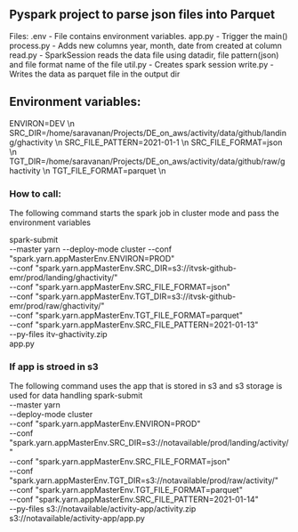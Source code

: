 ## Pyspark project to parse json files into Parquet

Files:
.env - File contains environment variables. 
app.py - Trigger the main()
process.py - Adds new columns year, month, date from created at column
read.py - SparkSession reads the data file using datadir, file pattern(json) and file format name of the file
util.py - Creates spark session
write.py - Writes the data as parquet file in the output dir

## Environment variables:
ENVIRON=DEV \n
SRC_DIR=/home/saravanan/Projects/DE_on_aws/activity/data/github/landing/ghactivity \n
SRC_FILE_PATTERN=2021-01-1 \n
SRC_FILE_FORMAT=json \n
TGT_DIR=/home/saravanan/Projects/DE_on_aws/activity/data/github/raw/ghactivity \n
TGT_FILE_FORMAT=parquet \n

### How to call:

The following command starts the spark job in cluster mode and pass the environment variables 

spark-submit \
	--master yarn
	--deploy-mode cluster
	--conf "spark.yarn.appMasterEnv.ENVIRON=PROD" \
	--conf "spark.yarn.appMasterEnv.SRC_DIR=s3://itvsk-github-emr/prod/landing/ghactivity/" \
	--conf "spark.yarn.appMasterEnv.SRC_FILE_FORMAT=json" \
	--conf "spark.yarn.appMasterEnv.TGT_DIR=s3://itvsk-github-emr/prod/raw/ghactivity/" \
	--conf "spark.yarn.appMasterEnv.TGT_FILE_FORMAT=parquet" \
	--conf "spark.yarn.appMasterEnv.SRC_FILE_PATTERN=2021-01-13" \
	--py-files itv-ghactivity.zip	\
	app.py
  
### If app is stroed in s3

The following command uses the app that is stored in s3 and s3 storage is used for data handling
spark-submit \
	--master yarn \
	--deploy-mode cluster \
	--conf "spark.yarn.appMasterEnv.ENVIRON=PROD" \
	--conf "spark.yarn.appMasterEnv.SRC_DIR=s3://notavailable/prod/landing/activity/" \
	--conf "spark.yarn.appMasterEnv.SRC_FILE_FORMAT=json" \
	--conf "spark.yarn.appMasterEnv.TGT_DIR=s3://notavailable/prod/raw/activity/" \
	--conf "spark.yarn.appMasterEnv.TGT_FILE_FORMAT=parquet" \
	--conf "spark.yarn.appMasterEnv.SRC_FILE_PATTERN=2021-01-14" \
	--py-files s3://notavailable/activity-app/activity.zip \
	s3://notavailable/activity-app/app.py
	

